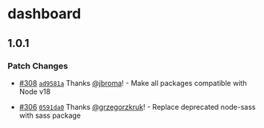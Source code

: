 # dashboard

## 1.0.1

### Patch Changes

- [#308](https://github.com/callstack/repack/pull/308) [`ad9581a`](https://github.com/callstack/repack/commit/ad9581a6d690b128991a9d64374ecb4b8d49c413) Thanks [@jbroma](https://github.com/jbroma)! - Make all packages compatible with Node v18

* [#306](https://github.com/callstack/repack/pull/306) [`0591da0`](https://github.com/callstack/repack/commit/0591da0a7a8ba7991d123eea100a4ba5c5a54b91) Thanks [@grzegorzkruk](https://github.com/grzegorzkruk)! - Replace deprecated node-sass with sass package
